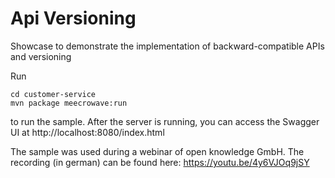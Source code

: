 # Api Versioning
Showcase to demonstrate the implementation of backward-compatible APIs and versioning

Run
```
cd customer-service
mvn package meecrowave:run
```
to run the sample.
After the server is running, you can access the Swagger UI at
http://localhost:8080/index.html

The sample was used during a webinar of open knowledge GmbH.
The recording (in german) can be found here: https://youtu.be/4y6VJOq9jSY
